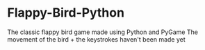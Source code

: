 # Flappy-Bird-Python
The classic flappy bird game made using Python and PyGame
The movement of the bird + the keystrokes haven't been made yet
